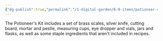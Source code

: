 ```yaml
---
{"dg-publish":true,"permalink":"/1-digital-garden/6-0-items/potioneer-s-kit/","tags":["#item","#mundane","DnDB-done"]}
---
```


The Potioneer's Kit includes a set of brass scales, silver knife, cutting board, mortar and pestle, measuring cups, eye dropper and vials, jars and flasks, as well as some staple ingredients that aren't included in recipes.